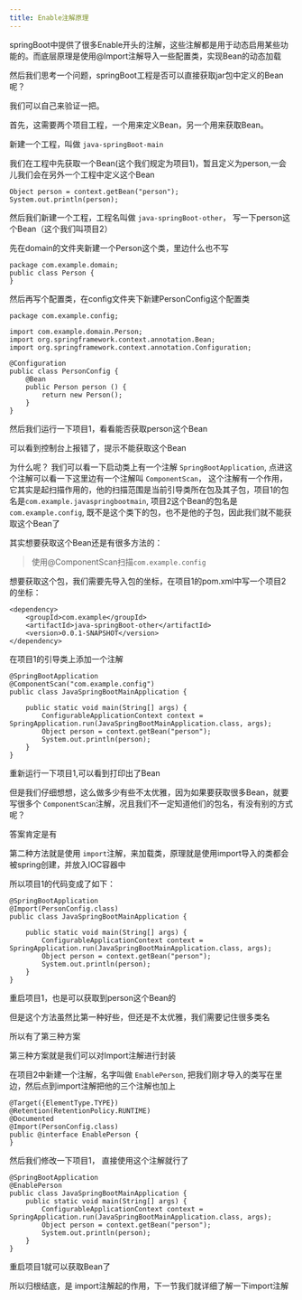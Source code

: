 ```yaml
---
title: Enable注解原理
---
```


springBoot中提供了很多Enable开头的注解，这些注解都是用于动态启用某些功能的。而底层原理是使用@Import注解导入一些配置类，实现Bean的动态加载

然后我们思考一个问题，springBoot工程是否可以直接获取jar包中定义的Bean呢？

我们可以自己来验证一把。

首先，这需要两个项目工程，一个用来定义Bean，另一个用来获取Bean。

新建一个工程，叫做 `java-springBoot-main`

我们在工程中先获取一个Bean(这个我们规定为项目1)，暂且定义为person,一会儿我们会在另外一个工程中定义这个Bean

```
Object person = context.getBean("person");
System.out.println(person);
```

然后我们新建一个工程，工程名叫做 `java-springBoot-other`， 写一下person这个Bean（这个我们叫项目2）

先在domain的文件夹新建一个Person这个类，里边什么也不写
```
package com.example.domain;
public class Person {
}

```
然后再写个配置类，在config文件夹下新建PersonConfig这个配置类
```
package com.example.config;

import com.example.domain.Person;
import org.springframework.context.annotation.Bean;
import org.springframework.context.annotation.Configuration;

@Configuration
public class PersonConfig {
    @Bean
    public Person person () {
        return new Person();
    }
}
```

然后我们运行一下项目1，看看能否获取person这个Bean

可以看到控制台上报错了，提示不能获取这个Bean

为什么呢？ 我们可以看一下启动类上有一个注解 `SpringBootApplication`, 点进这个注解可以看一下这里边有一个注解叫
`ComponentScan`， 这个注解有一个作用，它其实是起扫描作用的，他的扫描范围是当前引导类所在包及其子包，项目1的包名是`com.example.javaspringbootmain`,
项目2这个Bean的包名是 `com.example.config`, 既不是这个类下的包，也不是他的子包，因此我们就不能获取这个Bean了

其实想要获取这个Bean还是有很多方法的：
> 使用@ComponentScan扫描`com.example.config`

想要获取这个包，我们需要先导入包的坐标，在项目1的pom.xml中写一个项目2的坐标：
```
<dependency>
    <groupId>com.example</groupId>
    <artifactId>java-springBoot-other</artifactId>
    <version>0.0.1-SNAPSHOT</version>
</dependency>
```

在项目1的引导类上添加一个注解
```
@SpringBootApplication
@ComponentScan("com.example.config")
public class JavaSpringBootMainApplication {

    public static void main(String[] args) {
        ConfigurableApplicationContext context = SpringApplication.run(JavaSpringBootMainApplication.class, args);
        Object person = context.getBean("person");
        System.out.println(person);
    }
}
```

重新运行一下项目1,可以看到打印出了Bean

但是我们仔细想想，这么做多少有些不太优雅，因为如果要获取很多Bean，就要写很多个 `ComponentScan`注解，况且我们不一定知道他们的包名，有没有别的方式呢？

答案肯定是有

第二种方法就是使用 `import`注解，来加载类，原理就是使用import导入的类都会被spring创建，并放入IOC容器中

所以项目1的代码变成了如下：

```
@SpringBootApplication
@Import(PersonConfig.class)
public class JavaSpringBootMainApplication {

    public static void main(String[] args) {
        ConfigurableApplicationContext context = SpringApplication.run(JavaSpringBootMainApplication.class, args);
        Object person = context.getBean("person");
        System.out.println(person);
    }
}
```

重启项目1，也是可以获取到person这个Bean的

但是这个方法虽然比第一种好些，但还是不太优雅，我们需要记住很多类名

所以有了第三种方案

第三种方案就是我们可以对Import注解进行封装

在项目2中新建一个注解，名字叫做 `EnablePerson`, 把我们刚才导入的类写在里边，然后点到import注解把他的三个注解也加上
```
@Target({ElementType.TYPE})
@Retention(RetentionPolicy.RUNTIME)
@Documented
@Import(PersonConfig.class)
public @interface EnablePerson {
}
```

然后我们修改一下项目1， 直接使用这个注解就行了
```
@SpringBootApplication
@EnablePerson
public class JavaSpringBootMainApplication {
    public static void main(String[] args) {
        ConfigurableApplicationContext context = SpringApplication.run(JavaSpringBootMainApplication.class, args);
        Object person = context.getBean("person");
        System.out.println(person);
    }
}
```

重启项目1就可以获取Bean了

所以归根结底，是 import注解起的作用，下一节我们就详细了解一下import注解




